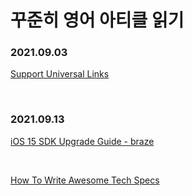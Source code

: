 
# 꾸준히 영어 아티클 읽기


### 2021.09.03
[Support Universal Links](https://developer.apple.com/library/archive/documentation/General/Conceptual/AppSearch/UniversalLinks.html)

<br>

### 2021.09.13

[iOS 15 SDK Upgrade Guide - braze](https://www.braze.com/docs/developer_guide/platform_integration_guides/ios/ios_15/)

<br>

[How To Write Awesome Tech Specs]([https://eng.lyft.com/awesome-tech-specs-86eea8e45bb9](https://eng.lyft.com/awesome-tech-specs-86eea8e45bb9))


<br>
